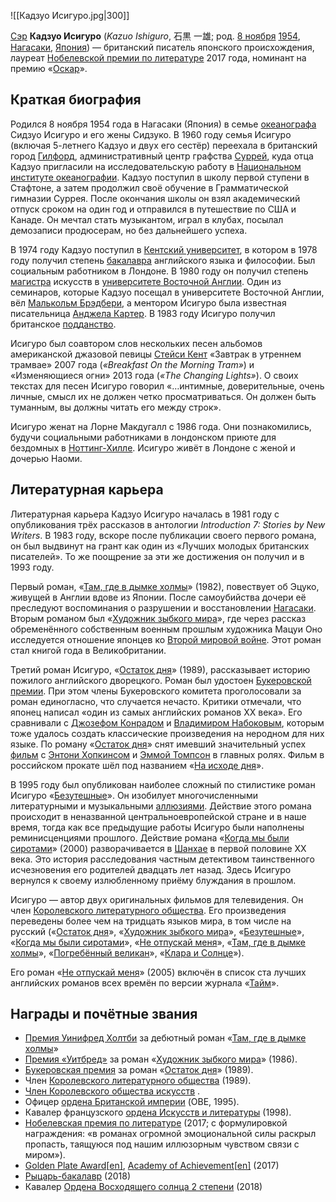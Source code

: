 ![[Кадзуо Исигуро.jpg|300]]

[Сэр](https://ru.wikipedia.org/wiki/Сэр) **Кадзуо Исигуро** (*Kazuo Ishiguro*, 石黒 一雄; род. [8 ноября](https://ru.wikipedia.org/wiki/8_ноября) [1954](https://ru.wikipedia.org/wiki/1954_год), [Нагасаки](https://ru.wikipedia.org/wiki/Нагасаки), [Япония](https://ru.wikipedia.org/wiki/Япония)) — британский писатель японского происхождения, лауреат [Нобелевской премии по литературе](https://ru.wikipedia.org/wiki/Нобелевская_премия_по_литературе) 2017 года, номинант на премию «[Оскар](https://ru.wikipedia.org/wiki/Оскар_(кинопремия))».

## Краткая биография

Родился 8 ноября 1954 года в Нагасаки (Япония) в семье [океанографа](https://ru.wikipedia.org/wiki/Океанограф) Сидзуо Исигуро и его жены Сидзуко. В 1960 году семья Исигуро (включая  5-летнего Кадзуо и двух его сестёр) переехала в британский город [Гилфорд](https://ru.wikipedia.org/wiki/Гилфорд), административный центр графства [Суррей](https://ru.wikipedia.org/wiki/Суррей), куда отца Кадзуо пригласили на исследовательскую работу в [Национальном институте океанографии](https://ru.wikipedia.org/w/index.php?title=Национальный_институт_океанографии&action=edit&redlink=1). Кадзуо поступил в школу первой ступени в Стафтоне, а затем продолжил своё обучение в Грамматической гимназии Суррея. После окончания школы он взял академический отпуск сроком на один год и отправился в путешествие по США и Канаде. Он мечтал стать музыкантом,  играл в клубах, посылал демозаписи продюсерам, но без дальнейшего  успеха.

В 1974 году Кадзуо поступил в [Кентский университет](https://ru.wikipedia.org/w/index.php?title=Кентский_университет&action=edit&redlink=1), в котором в 1978 году получил степень [бакалавра](https://ru.wikipedia.org/wiki/Бакалавр) английского языка и философии. Был социальным работником в Лондоне. В 1980 году он получил степень [магистра](https://ru.wikipedia.org/wiki/Магистр) искусств в [университете Восточной Англии](https://ru.wikipedia.org/wiki/Университет_Восточной_Англии). Один из семинаров, которые Кадзуо посещал в университете Восточной Англии, вёл [Малькольм Брэдбери](https://ru.wikipedia.org/wiki/Брэдбери,_Малькольм), а ментором Исигуро была известная писательница [Анджела Картер](https://ru.wikipedia.org/wiki/Картер,_Анджела). В 1983 году Исигуро получил британское [подданство](https://ru.wikipedia.org/wiki/Подданство).

Исигуро был соавтором слов нескольких песен альбомов американской джазовой певицы [Стейси Кент](https://ru.wikipedia.org/wiki/Кент,_Стейси) «Завтрак в утреннем трамвае» 2007 года (*«Breakfast On the Morning Tram»*) и «Изменяющиеся огни» 2013 года (*«The Changing Lights»*). О своих текстах для песен Исигуро говорил «…интимные, доверительные,  очень личные, смысл их не должен четко просматриваться. Он должен быть  туманным, вы должны читать его между строк».

Исигуро женат на Лорне Макдугалл с 1986 года. Они познакомились, будучи социальными работниками в лондонском приюте для бездомных в [Ноттинг-Хилле](https://ru.wikipedia.org/wiki/Ноттинг-Хилл). Исигуро живёт в Лондоне с женой и дочерью Наоми.

## Литературная карьера

Литературная карьера Кадзуо Исигуро началась в 1981 году с опубликования трёх рассказов в антологии *Introduction 7: Stories by New Writers*. В 1983 году, вскоре после публикации своего первого романа, он был  выдвинут на грант как один из «Лучших молодых британских писателей». То  же поощрение за эти же достижения он получил и в 1993 году.

Первый роман, «[Там, где в дымке холмы](https://ru.wikipedia.org/wiki/Там,_где_в_дымке_холмы)» (1982), повествует об Эцуко, живущей в Англии вдове из Японии. После  самоубийства дочери её преследуют воспоминания о разрушении и  восстановлении [Нагасаки](https://ru.wikipedia.org/wiki/Нагасаки). Вторым романом был «[Художник зыбкого мира](https://ru.wikipedia.org/w/index.php?title=Художник_зыбкого_мира&action=edit&redlink=1)», где через рассказ обременённого собственным военным прошлым художника Мацуи Оно исследуется отношение японцев ко [Второй мировой войне](https://ru.wikipedia.org/wiki/Вторая_мировая_война). Этот роман стал книгой года в Великобритании.

Третий роман Исигуро, «[Остаток дня](https://ru.wikipedia.org/wiki/Остаток_дня)» (1989), рассказывает историю пожилого английского дворецкого. Роман был удостоен [Букеровской премии](https://ru.wikipedia.org/wiki/Букеровская_премия). При этом члены Букеровского комитета проголосовали за роман  единогласно, что случается нечасто. Критики отмечали, что японец написал «один из самых английских романов XX века». Его сравнивали с [Джозефом Конрадом](https://ru.wikipedia.org/wiki/Джозеф_Конрад) и [Владимиром Набоковым](https://ru.wikipedia.org/wiki/Владимир_Набоков), которым тоже удалось создать классические произведения на неродном для них языке. По роману «[Остаток дня](https://ru.wikipedia.org/wiki/Остаток_дня)» снят имевший значительный успех [фильм](https://ru.wikipedia.org/wiki/Остаток_дня_(фильм)) с [Энтони Хопкинсом](https://ru.wikipedia.org/wiki/Энтони_Хопкинс) и [Эммой Томпсон](https://ru.wikipedia.org/wiki/Томпсон,_Эмма) в главных ролях. Фильм в российском прокате шёл под названием «[На исходе дня](https://ru.wikipedia.org/wiki/Остаток_дня_(фильм))».

В 1995 году был опубликован наиболее сложный по стилистике роман Исигуро «[Безутешные](https://ru.wikipedia.org/w/index.php?title=Безутешные&action=edit&redlink=1)». Он изобилует многочисленными литературными и музыкальными [аллюзиями](https://ru.wikipedia.org/wiki/Аллюзия). Действие этого романа происходит в неназванной центральноевропейской  стране и в наше время, тогда как все предыдущие работы Исигуро были  наполнены реминисценциями прошлого. Действие романа «[Когда мы были сиротами](https://ru.wikipedia.org/w/index.php?title=Когда_мы_были_сиротами&action=edit&redlink=1)» (2000) разворачивается в [Шанхае](https://ru.wikipedia.org/wiki/Шанхай) в первой половине XX века. Это история расследования частным детективом таинственного исчезновения его родителей двадцать лет назад. Здесь  Исигуро вернулся к своему излюбленному приёму блуждания в прошлом.

Исигуро — автор двух оригинальных фильмов для телевидения. Он член [Королевского литературного общества](https://ru.wikipedia.org/wiki/Королевское_литературное_общество). Его произведения переведены более чем на тридцать языков мира, в том числе на русский («[Остаток дня](https://ru.wikipedia.org/wiki/Остаток_дня)», «[Художник зыбкого мира](https://ru.wikipedia.org/w/index.php?title=Художник_зыбкого_мира&action=edit&redlink=1)», «[Безутешные](https://ru.wikipedia.org/w/index.php?title=Безутешные&action=edit&redlink=1)», «[Когда мы были сиротами](https://ru.wikipedia.org/w/index.php?title=Когда_мы_были_сиротами&action=edit&redlink=1)», «[Не отпускай меня](https://ru.wikipedia.org/wiki/Не_отпускай_меня)», «[Там, где в дымке холмы](https://ru.wikipedia.org/wiki/Там,_где_в_дымке_холмы)», «[Погребённый великан](https://ru.wikipedia.org/wiki/Погребённый_великан)», «[Клара и Солнце](https://ru.wikipedia.org/wiki/Клара_и_Солнце)»).

Его роман «[Не отпускай меня](https://ru.wikipedia.org/wiki/Не_отпускай_меня)» (2005) включён в список ста лучших английских романов всех времён по версии журнала «[Тайм](https://ru.wikipedia.org/wiki/Time_(журнал))».

## Награды и почётные звания

- [Премия Уинифред Холтби](https://ru.wikipedia.org/wiki/Мемориальная_премия_Уинифред_Холтби) за дебютный роман «[Там, где в дымке холмы](https://ru.wikipedia.org/wiki/Там,_где_в_дымке_холмы)»
- [Премия «Уитбред»](https://ru.wikipedia.org/wiki/Премия_Коста) за роман «[Художник зыбкого мира](https://ru.wikipedia.org/w/index.php?title=Художник_зыбкого_мира&action=edit&redlink=1)» (1986).
- [Букеровская премия](https://ru.wikipedia.org/wiki/Букеровская_премия) за роман «[Остаток дня](https://ru.wikipedia.org/wiki/Остаток_дня)» (1989).
- Член [Королевского литературного общества](https://ru.wikipedia.org/wiki/Королевское_литературное_общество) (1989).
- [Член Королевского общества искусств](https://en.wikipedia.org/wiki/Fellow_of_the_Royal_Society_of_Arts) .
- Офицер [ордена Британской империи](https://ru.wikipedia.org/wiki/Орден_Британской_империи) (OBE, 1995).
- Кавалер французского [ордена Искусств и литературы](https://ru.wikipedia.org/wiki/Орден_Искусств_и_литературы) (1998).
- [Нобелевская премия по литературе](https://ru.wikipedia.org/wiki/Нобелевская_премия_по_литературе) (2017; с формулировкой награждения: «в романах огромной эмоциональной  силы раскрыл пропасть, таящуюся под нашим иллюзорным чувством связи с  миром»).
- [Golden Plate Award](https://ru.wikipedia.org/w/index.php?title=Golden_Plate_Award&action=edit&redlink=1)[[en\]](https://en.wikipedia.org/wiki/Golden_Plate_Award), [Academy of Achievement](https://ru.wikipedia.org/w/index.php?title=Academy_of_Achievement&action=edit&redlink=1)[[en\]](https://en.wikipedia.org/wiki/Academy_of_Achievement) (2017)
- [Рыцарь-бакалавр](https://ru.wikipedia.org/wiki/Рыцарь-бакалавр) (2018)
- Кавалер [Ордена Восходящего солнца 2 степени](https://ru.wikipedia.org/wiki/Орден_Восходящего_солнца) (2018)